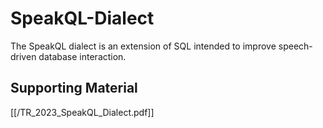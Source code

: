 # SpeakQL-Dialect
The SpeakQL dialect is an extension of SQL intended to improve speech-driven database interaction.

## Supporting Material
[[/TR_2023_SpeakQL_Dialect.pdf]]
